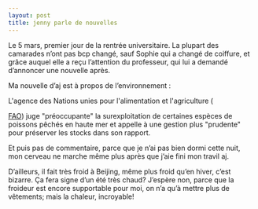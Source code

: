 ```yaml
---
layout: post
title: jenny parle de nouvelles
---
```


Le 5 mars, premier jour de la rentrée universitaire. La plupart des camarades n’ont pas bcp changé, sauf Sophie qui a changé de coiffure, et grâce auquel elle a reçu l’attention du professeur, qui lui a demandé d’annoncer une nouvelle après.

Ma nouvelle d’aj est à propos de l’environnement :

L'agence des Nations unies pour l'alimentation et l'agriculture (

[FAO](http://www.fao.org/index_fr.htm)) juge "préoccupante" la surexploitation de certaines espèces de poissons pêchés en haute mer et appelle à une gestion plus "prudente" pour préserver les stocks dans son rapport.

Et puis pas de commentaire, parce que je n’ai pas bien dormi cette nuit, mon cerveau ne marche même plus après que j’aie fini mon travil aj.

D’ailleurs, il fait très froid à Beijing, même plus froid qu’en hiver, c’est bizarre. Ça fera signe d’un été très chaud? J’espère non, parce que la froideur est encore supportable pour moi, on n’a qu’à mettre plus de vêtements; mais la chaleur, incroyable!
